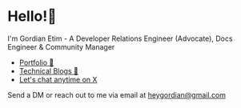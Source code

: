 
# Hello!👋
I'm Gordian Etim - A Developer Relations Engineer (Advocate), Docs Engineer & Community Manager


- [Portfolio 📂](https://linktr.ee/heygordian)
- [Technical Blogs 📝](https://linktr.ee/heygordian)
- [Let's chat anytime on X](https://x.com/0xgordian) 

Send a DM or reach out to me via email at heygordian@gmail.com





